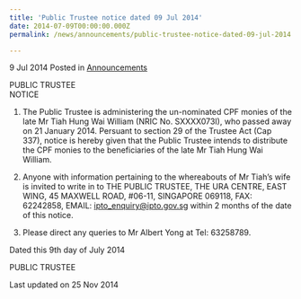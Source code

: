 ```yaml
---
title: 'Public Trustee notice dated 09 Jul 2014'
date: 2014-07-09T00:00:00.000Z
permalink: /news/announcements/public-trustee-notice-dated-09-jul-2014

---
```



9 Jul 2014 Posted in [Announcements](/news/announcements)

PUBLIC TRUSTEE  
NOTICE
 
1. The Public Trustee is administering the un-nominated CPF monies of the late Mr Tiah Hung Wai William (NRIC No. SXXXX073I), who passed away on 21 January 2014.  Persuant to section 29 of the Trustee Act (Cap 337), notice is hereby given that the Public Trustee intends to distribute the CPF monies to the beneficiaries of the late Mr Tiah Hung Wai William. 
 
2. Anyone with information pertaining to the whereabouts of Mr Tiah’s wife is invited to write in to THE PUBLIC TRUSTEE, THE URA CENTRE, EAST WING, 45 MAXWELL ROAD, #06-11, SINGAPORE 069118, FAX: 62242858, EMAIL: <ipto_enquiry@ipto.gov.sg> within 2 months of the date of this notice.
 
3. Please direct any queries to Mr Albert Yong at Tel: 63258789.
 
 
Dated this 9th day of July 2014
 
PUBLIC TRUSTEE
 
<p class="right-side-updated"> Last updated on 25 Nov 2014</p>
